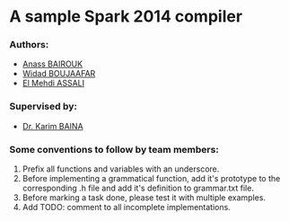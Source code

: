 # A sample Spark 2014 compiler

### Authors:
- [Anass BAIROUK](https://www.linkedin.com/in/anass-bairouk-258673109/)
- [Widad BOUJAAFAR](https://www.linkedin.com/in/widad-boujaafar-a9829415b/)
- [El Mehdi ASSALI](https://www.linkedin.com/in/assalielmehdi/)

### Supervised by: 
- [Dr. Karim BAINA](https://www.linkedin.com/in/karimbaina/) 

### Some conventions to follow by team members:
1. Prefix all functions and variables with an underscore.
2. Before implementing a grammatical function, add it's prototype to the corresponding .h file and add it's definition to grammar.txt file.
3. Before marking a task done, please test it with multiple examples.
4. Add TODO: comment to all incomplete implementations.
